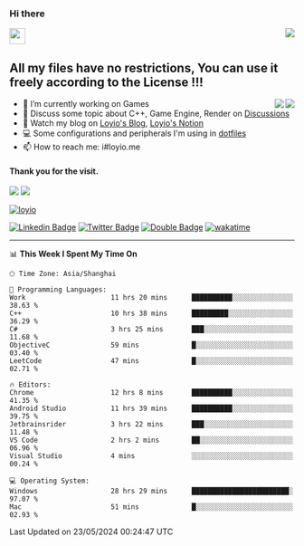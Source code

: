 <h3 align="left">Hi there</h3>
<img src='https://em-content.zobj.net/source/animated-noto-color-emoji/356/waving-hand_light-skin-tone_1f44b-1f3fb_1f3fb.gif' width='28' />
<a align="right" href="https://github.com/loyio/loyio/blob/master/STAR/README.md"><img align="right" src="https://img.shields.io/badge/LOYIO-STAR-green" /></a>

## All my files have no restrictions, You can use it freely according to the License !!!

<a href="https://github.com/loyio#gh-light-mode-only">
     <img align="right"  src="https://loy-readme.vercel.app/api/top-langs/?username=loyio&langs_count=6&hide=css,html,jupyter%20notebook" />
</a>

<a href="https://github.com/loyio#gh-dark-mode-only">
  <img align="right"  src="https://loy-readme.vercel.app/api/top-langs/?username=loyio&langs_count=6&theme=slateorange&hide=css,html,jupyter%20notebook" />
</a>



- 🔭 I’m currently working on Games
- 💬 Discuss some topic about C++, Game Engine, Render on [Discussions](https://github.com/loyio/loyio/discussions)
- 📔 Watch my blog on [Loyio's Blog](https://loyio.me), [Loyio's Notion](https://loyio.notion.site/loyio/Loyio-s-Dashboard-2f56bd29222a445ea9d9e8802a1ac83b)
- 💻 Some configurations and peripherals I'm using in [dotfiles](https://github.com/loyio/dotfiles)
- 📫 How to reach me: i#loyio.me


#### Thank you for the visit.
<img src="http://profile-counter.glitch.me/loyio/count.svg" />

<img src="https://loy-readme.vercel.app/api?username=loyio&show_icons=true&hide=stars&include_all_commits=true&hide_title=true&theme=slateorange" />

     

[![loyio](https://github-profile-trophy.vercel.app/?username=loyio&theme=onedark&column=4)](https://github.com/loyio)

[![Linkedin Badge](https://img.shields.io/badge/-@loyio-0077b5?style=flat-square&logo=Linkedin&logoColor=white&labelColor=0077b5&link=https://www.linkedin.com/in/loyio-hex-363172158/)](https://www.linkedin.com/in/loyio-hex-363172158/)
[![Twitter Badge](https://img.shields.io/badge/-@loyiome-000000?style=flat-square&labelColor=000000&logo=x&logoColor=white&link=https://twitter.com/loyiome)](https://twitter.com/loyiome)
[![Double Badge](https://img.shields.io/badge/@loyio-007722?style=flat&logo=Douban&logoColor=white)](https://www.douban.com/people/susmote)
[![wakatime](https://wakatime.com/badge/user/c0ddc104-5a20-41d1-ab9a-c4d9ea20a4d9.svg)](https://wakatime.com/@c0ddc104-5a20-41d1-ab9a-c4d9ea20a4d9)

-------
<!--START_SECTION:waka-->
📊 **This Week I Spent My Time On** 

```text
🕑︎ Time Zone: Asia/Shanghai

💬 Programming Languages: 
Work                     11 hrs 20 mins      ██████████░░░░░░░░░░░░░░░   38.63 % 
C++                      10 hrs 38 mins      █████████░░░░░░░░░░░░░░░░   36.29 % 
C#                       3 hrs 25 mins       ███░░░░░░░░░░░░░░░░░░░░░░   11.68 % 
ObjectiveC               59 mins             █░░░░░░░░░░░░░░░░░░░░░░░░   03.40 % 
LeetCode                 47 mins             █░░░░░░░░░░░░░░░░░░░░░░░░   02.71 % 

🔥 Editors: 
Chrome                   12 hrs 8 mins       ██████████░░░░░░░░░░░░░░░   41.35 % 
Android Studio           11 hrs 39 mins      ██████████░░░░░░░░░░░░░░░   39.75 % 
Jetbrainsrider           3 hrs 22 mins       ███░░░░░░░░░░░░░░░░░░░░░░   11.48 % 
VS Code                  2 hrs 2 mins        ██░░░░░░░░░░░░░░░░░░░░░░░   06.96 % 
Visual Studio            4 mins              ░░░░░░░░░░░░░░░░░░░░░░░░░   00.24 % 

💻 Operating System: 
Windows                  28 hrs 29 mins      ████████████████████████░   97.07 % 
Mac                      51 mins             █░░░░░░░░░░░░░░░░░░░░░░░░   02.93 % 
```


 Last Updated on 23/05/2024 00:24:47 UTC
<!--END_SECTION:waka-->
